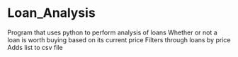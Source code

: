 # Loan_Analysis
Program that uses python to perform analysis of loans
  Whether or not a loan is worth buying based on its current price
  Filters through loans by price
  Adds list to csv file
